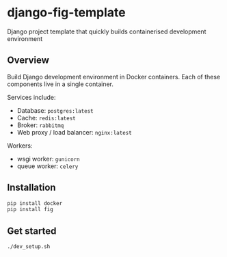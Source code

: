 # django-fig-template
Django project template that quickly builds containerised development environment

## Overview
Build Django development environment in Docker containers. Each of these components live in a single container.

Services include:
- Database: `postgres:latest`
- Cache: `redis:latest`
- Broker: `rabbitmq`
- Web proxy / load balancer: `nginx:latest`

Workers:
- wsgi worker: `gunicorn`
- queue worker: `celery`

## Installation
```bash
pip install docker
pip install fig
```

## Get started
```bash
./dev_setup.sh
```
